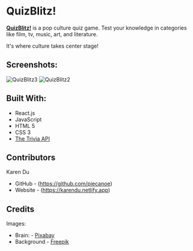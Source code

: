# QuizBlitz!

**[QuizBlitz!](https://quizblitz.netlify.app/)** is a pop culture quiz game. Test your knowledge in categories like film, tv, music, art, and literature.

It's where culture takes center stage!

## Screenshots:

![QuizBlitz3](https://github.com/piecanoe/quizblitz/assets/122697843/4290a613-e4eb-4926-a1c5-6d5d7744014e)
![QuizBlitz2](https://github.com/piecanoe/quizblitz/assets/122697843/4d06047d-760a-4a63-88ca-83f2ccbbc984)


## Built With:

- React.js
- JavaScript
- HTML 5
- CSS 3
- [The Trivia API](https://the-trivia-api.com/)

## Contributors

Karen Du

- GitHub - (https://github.com/piecanoe)
- Website - (https://karendu.netlify.app)

## Credits

Images:

- Brain: - [Pixabay](https://pixabay.com/vectors/brain-human-anatomy-head-1531009/)
- Background - [Freepik](https://www.freepik.com/free-vector/gradient-emerald-background_39757952.htm#query=teal%20wallpaper&position=8&from_view=keyword&track=ais_user&uuid=81176a4c-1047-4a53-abdd-eb88e7bc922d)

